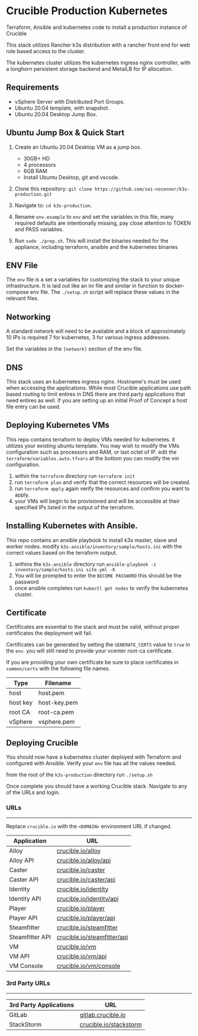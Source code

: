 # Crucible Production Kubernetes

Terraform, Ansible and kubernetes code to install a production instance of Crucible

This stack utilizes Rancher k3s distribution with a rancher front end for web role based access to the cluster.

The kubernetes cluster utilizes the kubernetes ingress nginx controller, with a longhorn persistent storage backend and MetalLB for IP allocation.

## Requirements

- vSphere Server with Distributed Port Groups.
- Ubuntu 20.04 template, with snapshot.
- Ubuntu 20.04 Desktop Jump Box.

## Ubuntu Jump Box & Quick Start

1. Create an Ubuntu 20.04 Desktop VM as a jump box.

   - 30GB+ HD
   - 4 processors
   - 6GB RAM
   - Install Ubuntu Desktop, git and vscode.

2. Clone this repository: `git clone https://github.com/sei-noconnor/k3s-production.git`
3. Navigate to: `cd k3s-production`.
4. Rename `env.example` to `env` and set the variables in this file, many required defaults are intentionally missing, pay close attention to TOKEN and PASS variables.
5. Run `sudo ./prep.sh`. This will install the binaries needed for the appliance, including terraform, ansible and the kubernetes binaries

## ENV File

The `env` file is a set a variables for customizing the stack to your unique infrastructure. It is laid out like an ini file and similar in function to docker-compose env file. The `./setup.sh` script will replace these values in the relevant files.

## Networking

A standard network will need to be available and a block of approximately 10 IPs is required 7 for kubernetes, 3 for various ingress addresses.

Set the variables in the `[network]` section of the env file.

## DNS

This stack uses an kubernetes ingress nginx. Hostname's must be used when accessing the applications. While most Crucible applications use path based routing to limit entires in DNS there are third party applications that need entires as well. If you are setting up an initial Proof of Concept a host file entry can be used.

## Deploying Kubernetes VMs

This repo contains terraform to deploy VMs needed for kubernetes. it utilizes your existing ubuntu template. You may wish to modify the VMs configuration such as processors and RAM, or last octet of IP. edit the `terraform/variables.auto.tfvars` at the bottom you can modify the vm configuration.

1. within the `terraform` directory run `terraform init`
2. run `terraform plan` and verify that the correct resources will be created.
3. run `terraform apply` again verify the resources and confirm you want to apply.
4. your VMs will begin to be provisioned and will be accessible at their specified IPs listed in the output of the terraform.

## Installing Kubernetes with Ansible.

This repo contains an ansible playbook to install k3s master, slave and worker nodes.
modify `k3s-ansible/inventory/sample/hosts.ini` with the correct values based on the terraform output.

1. withins the `k3s-ansible` directory run `ansible-playbook -i inventory/sample/hosts.ini site.yml -K`
2. You will be prompted to enter the `BECOME PASSWORD` this should be the password
3. once ansible completes run `kubectl get nodes` to verify the kubernetes cluster.

## Certificate

Certificates are essential to the stack and must be valid, without proper certificates the deployment will fail.

Certificates can be generated by setting the `GENERATE_CERTS` value to `true` in the `env`. you will still need to provide your vcenter root-ca certificate.

If you are providing your own certificate be sure to place certificates in `common/certs` with the following file names.

| Type     | Filename     |
| -------- | ------------ |
| host     | host.pem     |
| host key | host-key.pem |
| root CA  | root-ca.pem  |
| vSphere  | vsphere.pem  |

## Deploying Crucible

You should now have a kubernetes cluster deployed with Terraform and configured with Ansible. Verify your `env` file has all the values needed.

from the root of the `k3s-production` directory run `./setup.sh`

Once complete you should have a working Crucible stack. Navigate to any of the URLs and login.

### **URLs**

---

Replace `crucible.io` with the `<DOMAIN>` environment URL if changed.

| Application     | URL                                                                |
| --------------- | ------------------------------------------------------------------ |
| Alloy           | [crucible.io/alloy](https://crucible.io/alloy)                     |
| Alloy API       | [crucible.io/alloy/api](https://crucible.io/alloy/api)             |
| Caster          | [crucible.io/caster](https://crucible.io/caster)                   |
| Caster API      | [crucible.io/caster/api](https://crucible.io/caster/api)           |
| Identity        | [crucible.io/identity](https://crucible.io/identity)               |
| Identity API    | [crucible.io/identity/api](https://crucible.io/identity/api)       |
| Player          | [crucible.io/player](https://crucible.io/player)                   |
| Player API      | [crucible.io/player/api](https://crucible.io/player/api)           |
| Steamfitter     | [crucible.io/steamfitter](https://crucible.io/steamfitter)         |
| Steamfitter API | [crucible.io/steamfitter/api](https://crucible.io/steamfitter/api) |
| VM              | [crucible.io/vm](https://crucible.io/vm)                           |
| VM API          | [crucible.io/vm/api](https://crucible.io/vm/api)                   |
| VM Console      | [crucible.io/vm/console](https://crucible.io/console)              |

### **3rd Party URLs**

---

| 3rd Party Applications | URL                                                       |
| ---------------------- | --------------------------------------------------------- |
| GitLab                 | [gitlab.crucible.io](https://crucible.io/gitlab)          |
| StackStorm             | [crucible.io/stackstorm](https://crucible.io/stackstorm/) |
